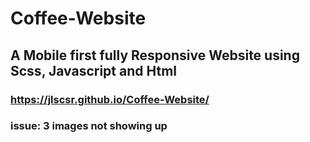 # Coffee-Website

## A Mobile first fully Responsive Website using Scss, Javascript and Html

### https://jlscsr.github.io/Coffee-Website/

### issue: 3 images not showing up

